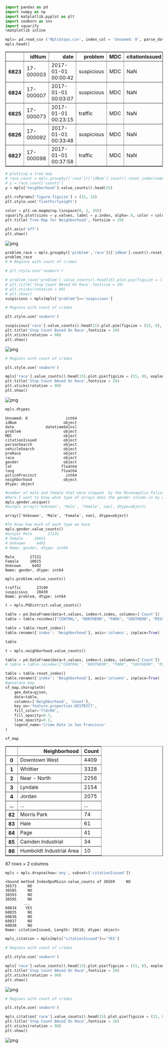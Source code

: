 ```python
import pandas as pd
import numpy as np
import matplotlib.pyplot as plt
import seaborn as sns
import squarify
%matplotlib inline
```


```python
mpls= pd.read_csv ('MplsStops.csv', index_col = 'Unnamed: 0', parse_dates = ['date'])
mpls.head()
```




<div>
<style scoped>
    .dataframe tbody tr th:only-of-type {
        vertical-align: middle;
    }

    .dataframe tbody tr th {
        vertical-align: top;
    }

    .dataframe thead th {
        text-align: right;
    }
</style>
<table border="1" class="dataframe">
  <thead>
    <tr style="text-align: right;">
      <th></th>
      <th>idNum</th>
      <th>date</th>
      <th>problem</th>
      <th>MDC</th>
      <th>citationIssued</th>
      <th>personSearch</th>
      <th>vehicleSearch</th>
      <th>preRace</th>
      <th>race</th>
      <th>gender</th>
      <th>lat</th>
      <th>long</th>
      <th>policePrecinct</th>
      <th>neighborhood</th>
    </tr>
  </thead>
  <tbody>
    <tr>
      <th>6823</th>
      <td>17-000003</td>
      <td>2017-01-01 00:00:42</td>
      <td>suspicious</td>
      <td>MDC</td>
      <td>NaN</td>
      <td>NO</td>
      <td>NO</td>
      <td>Unknown</td>
      <td>Unknown</td>
      <td>Unknown</td>
      <td>44.966617</td>
      <td>-93.246458</td>
      <td>1</td>
      <td>Cedar Riverside</td>
    </tr>
    <tr>
      <th>6824</th>
      <td>17-000007</td>
      <td>2017-01-01 00:03:07</td>
      <td>suspicious</td>
      <td>MDC</td>
      <td>NaN</td>
      <td>NO</td>
      <td>NO</td>
      <td>Unknown</td>
      <td>Unknown</td>
      <td>Male</td>
      <td>44.980450</td>
      <td>-93.271340</td>
      <td>1</td>
      <td>Downtown West</td>
    </tr>
    <tr>
      <th>6825</th>
      <td>17-000073</td>
      <td>2017-01-01 00:23:15</td>
      <td>traffic</td>
      <td>MDC</td>
      <td>NaN</td>
      <td>NO</td>
      <td>NO</td>
      <td>Unknown</td>
      <td>White</td>
      <td>Female</td>
      <td>44.948350</td>
      <td>-93.275380</td>
      <td>5</td>
      <td>Whittier</td>
    </tr>
    <tr>
      <th>6826</th>
      <td>17-000092</td>
      <td>2017-01-01 00:33:48</td>
      <td>suspicious</td>
      <td>MDC</td>
      <td>NaN</td>
      <td>NO</td>
      <td>NO</td>
      <td>Unknown</td>
      <td>East African</td>
      <td>Male</td>
      <td>44.948360</td>
      <td>-93.281350</td>
      <td>5</td>
      <td>Whittier</td>
    </tr>
    <tr>
      <th>6827</th>
      <td>17-000098</td>
      <td>2017-01-01 00:37:58</td>
      <td>traffic</td>
      <td>MDC</td>
      <td>NaN</td>
      <td>NO</td>
      <td>NO</td>
      <td>Unknown</td>
      <td>White</td>
      <td>Female</td>
      <td>44.979078</td>
      <td>-93.262076</td>
      <td>1</td>
      <td>Downtown West</td>
    </tr>
  </tbody>
</table>
</div>




```python
# plotting a tree map
# race_count = mpls.groupby(['race'])['idNum'].count().reset_index(name='counts').sort_values(by='counts',ascending=False)
# y = race_count['counts']
y = mpls['neighborhood'].value_counts().head(25)
    
plt.rcParams['figure.figsize'] = (15, 15)
plt.style.use('fivethirtyeight')

color = plt.cm.magma(np.linspace(0, 1, 20))
squarify.plot(sizes = y.values, label = y.index, alpha=.8, color = color)
plt.title('Tree Map for Neighborhood', fontsize = 20)

plt.axis('off')
plt.show()
```


![png](output_2_0.png)



```python
problem_race = mpls.groupby(['problem','race'])['idNum'].count().reset_index(name='counts').sort_values(by='counts',ascending=False)
problem_race
# # Regions with count of crimes

# plt.style.use('seaborn')

# problem_race['problem'].value_counts().head(15).plot.pie(figsize = (15, 8), explode = (0.1, 0.1, 0.1, 0.1, 0.1, 0.1, 0.1, 0.1))
# plt.title('Stop Count BAsed On Race',fontsize = 20)
# plt.xticks(rotation = 90)
# plt.show()
suspicious = mpls[mpls["problem"]=='suspicious']
```


```python
# Regions with count of crimes

plt.style.use('seaborn')

suspicious['race'].value_counts().head(15).plot.pie(figsize = (15, 8), explode = (0.1, 0.1, 0.1, 0.1, 0.1, 0.1, 0.1, 0.1))
plt.title('Stop Count Based On Race',fontsize = 20)
plt.xticks(rotation = 90)
plt.show()
```


![png](output_4_0.png)



```python
# Regions with count of crimes

plt.style.use('seaborn')

mpls['race'].value_counts().head(15).plot.pie(figsize = (15, 8), explode = (0.1, 0.1, 0.1, 0.1, 0.1, 0.1, 0.1, 0.1))
plt.title('Stop Count BAsed On Race',fontsize = 20)
plt.xticks(rotation = 90)
plt.show()
```


![png](output_5_0.png)



```python
mpls.dtypes
```




    Unnamed: 0                 int64
    idNum                     object
    date              datetime64[ns]
    problem                   object
    MDC                       object
    citationIssued            object
    personSearch              object
    vehicleSearch             object
    preRace                   object
    race                      object
    gender                    object
    lat                      float64
    long                     float64
    policePrecinct             int64
    neighborhood              object
    dtype: object




```python
#number of male and female that were stopped  by the Minneapolis Police Department for the year 2017
#Here I want to know what type of arrays does the gender column in my dataset contains
mpls.gender.unique()
#output array(['Unknown', 'Male', 'Female', nan], dtype=object)
```




    array(['Unknown', 'Male', 'Female', nan], dtype=object)




```python
#To know how much of each type we have
mpls.gender.value_counts()
#output Male       27131
# Female     10015
# Unknown     6492
# Name: gender, dtype: int64
```




    Male       27131
    Female     10015
    Unknown     6492
    Name: gender, dtype: int64




```python
mpls.problem.value_counts()
```




    traffic       23199
    suspicious    20439
    Name: problem, dtype: int64




```python
t = mpls.PdDistrict.value_counts()

table = pd.DataFrame(data=t.values, index=t.index, columns=['Count'])
table = table.reindex(["CENTRAL", "NORTHERN", "PARK", "SOUTHERN", "MISSION", "TENDERLOIN", "RICHMOND", "TARAVAL", "INGLESIDE", "BAYVIEW"])

table = table.reset_index()
table.rename({'index': 'Neighborhood'}, axis='columns', inplace=True)

table
```


```python
t = mpls.neighborhood.value_counts()

table = pd.DataFrame(data=t.values, index=t.index, columns=['Count'])
# table = table.reindex(["CENTRAL", "NORTHERN", "PARK", "SOUTHERN", "MISSION", "TENDERLOIN", "RICHMOND", "TARAVAL", "INGLESIDE", "BAYVIEW"])

table = table.reset_index()
table.rename({'index': 'Neighborhood'}, axis='columns', inplace=True)
#generate map
sf_map.choropleth(
    geo_data=gjson,
    data=table,
    columns=['Neighborhood', 'Count'],
    key_on='feature.properties.DISTRICT',
    fill_color='YlOrRd', 
    fill_opacity=0.7, 
    line_opacity=0.2,
    legend_name='Crime Rate in San Francisco'
)

sf_map
```




<div>
<style scoped>
    .dataframe tbody tr th:only-of-type {
        vertical-align: middle;
    }

    .dataframe tbody tr th {
        vertical-align: top;
    }

    .dataframe thead th {
        text-align: right;
    }
</style>
<table border="1" class="dataframe">
  <thead>
    <tr style="text-align: right;">
      <th></th>
      <th>Neighborhood</th>
      <th>Count</th>
    </tr>
  </thead>
  <tbody>
    <tr>
      <th>0</th>
      <td>Downtown West</td>
      <td>4409</td>
    </tr>
    <tr>
      <th>1</th>
      <td>Whittier</td>
      <td>3328</td>
    </tr>
    <tr>
      <th>2</th>
      <td>Near - North</td>
      <td>2256</td>
    </tr>
    <tr>
      <th>3</th>
      <td>Lyndale</td>
      <td>2154</td>
    </tr>
    <tr>
      <th>4</th>
      <td>Jordan</td>
      <td>2075</td>
    </tr>
    <tr>
      <th>...</th>
      <td>...</td>
      <td>...</td>
    </tr>
    <tr>
      <th>82</th>
      <td>Morris Park</td>
      <td>74</td>
    </tr>
    <tr>
      <th>83</th>
      <td>Hale</td>
      <td>61</td>
    </tr>
    <tr>
      <th>84</th>
      <td>Page</td>
      <td>41</td>
    </tr>
    <tr>
      <th>85</th>
      <td>Camden Industrial</td>
      <td>34</td>
    </tr>
    <tr>
      <th>86</th>
      <td>Humboldt Industrial Area</td>
      <td>10</td>
    </tr>
  </tbody>
</table>
<p>87 rows × 2 columns</p>
</div>




```python
mpls = mpls.dropna(how='any', subset=['citationIssued'])
```




    <bound method IndexOpsMixin.value_counts of 36569     NO
    36573     NO
    36585     NO
    36593     NO
    36595     NO
            ... 
    60834    YES
    60835     NO
    60836     NO
    60837     NO
    60838     NO
    Name: citationIssued, Length: 19110, dtype: object>




```python
mpls_citation = mpls[mpls["citationIssued"]=='YES']
```


```python
# Regions with count of crimes

plt.style.use('seaborn')

mpls['race'].value_counts().head(15).plot.pie(figsize = (15, 8), explode = (0.1, 0.1, 0.1, 0.1, 0.1, 0.1, 0.1, 0.1))
plt.title('Stop Count BAsed On Race',fontsize = 20)
plt.xticks(rotation = 90)
plt.show()
```


![png](output_14_0.png)



```python
# Regions with count of crimes

plt.style.use('seaborn')

mpls_citation['race'].value_counts().head(15).plot.pie(figsize = (15, 8), explode = (0.1, 0.1, 0.1, 0.1, 0.1, 0.1, 0.1, 0.1))
plt.title('Stop Count BAsed On Race',fontsize = 20)
plt.xticks(rotation = 90)
plt.show()
```


![png](output_15_0.png)

